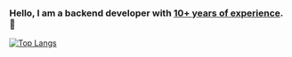 ### Hello, I am a backend developer with [10+ years of experience](https://www.rg1.ru/english-version.html). 👋

<!--START_SECTION:waka-->
<!--END_SECTION:waka-->

[![Top Langs](https://github-readme-stats.vercel.app/api/top-langs/?username=artembeloglazov)](https://github.com/anuraghazra/github-readme-stats)

<!--
**artembeloglazov/artembeloglazov** is a ✨ _special_ ✨ repository because its `README.md` (this file) appears on your GitHub profile.

Here are some ideas to get you started:

- 🔭 I’m currently working on ...
- 🌱 I’m currently learning ...
- 👯 I’m looking to collaborate on ...
- 🤔 I’m looking for help with ...
- 💬 Ask me about ...
- 📫 How to reach me: ...
- 😄 Pronouns: ...
- ⚡ Fun fact: ...
-->
